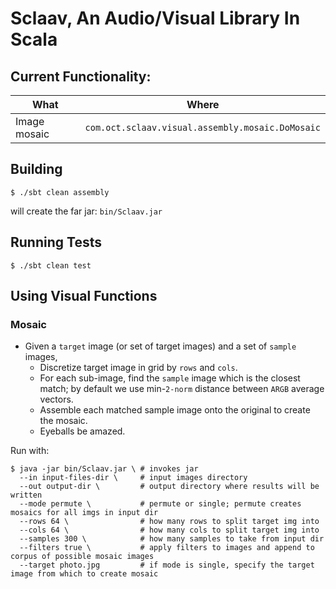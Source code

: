 # Sclaav, An Audio/Visual Library In Scala

## Current Functionality:

| What              | Where                                            |
| ----------------- |:------------------------------------------------:|
| Image mosaic      | `com.oct.sclaav.visual.assembly.mosaic.DoMosaic` |

## Building

```
$ ./sbt clean assembly
```

will create the far jar: `bin/Sclaav.jar`

## Running Tests

```
$ ./sbt clean test
```

## Using Visual Functions

### Mosaic
 - Given a `target` image (or set of target images) and a set of `sample` images,
    - Discretize target image in grid by `rows` and `cols`.
    - For each sub-image, find the `sample` image which is the closest match; by default we use min-`2-norm` distance between `ARGB` average vectors.
    - Assemble each matched sample image onto the original to create the mosaic.
    - Eyeballs be amazed.

Run with:

```
$ java -jar bin/Sclaav.jar \ # invokes jar
  --in input-files-dir \     # input images directory
  --out output-dir \         # output directory where results will be written
  --mode permute \           # permute or single; permute creates mosaics for all imgs in input dir
  --rows 64 \                # how many rows to split target img into
  --cols 64 \                # how many cols to split target img into
  --samples 300 \            # how many samples to take from input dir
  --filters true \           # apply filters to images and append to corpus of possible mosaic images
  --target photo.jpg         # if mode is single, specify the target image from which to create mosaic
```
